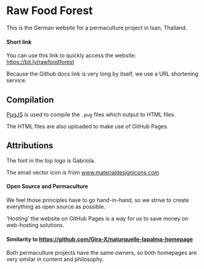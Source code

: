 # Raw Food Forest

This is the German website for a permaculture project in Isan, Thailand.

#### Short link

You can use this link to quickly access the website: https://bit.ly/rawfoodforest

Because the Github docs link is very long by itself, we use a URL shortening service.

## Compilation

[PugJS](https://pugjs.org) is used to compile the `.pug` files which output to HTML files.

The HTML files are also uploaded to make use of GitHub Pages.

## Attributions

The font in the top logo is Gabriola.

The email vector icon is from www.materialdesignicons.com

#### Open Source and Permaculture

We feel those principles have to go hand-in-hand, so we strive to create everything as
open source as possible.

'Hosting' the website on GitHub Pages is a way for us to save money on web-hosting solutions.

#### Similarity to https://github.com/Gira-X/naturquelle-lapalma-homepage

Both permaculture projects have the same owners, so both homepages are very similar in content and philosophy.
